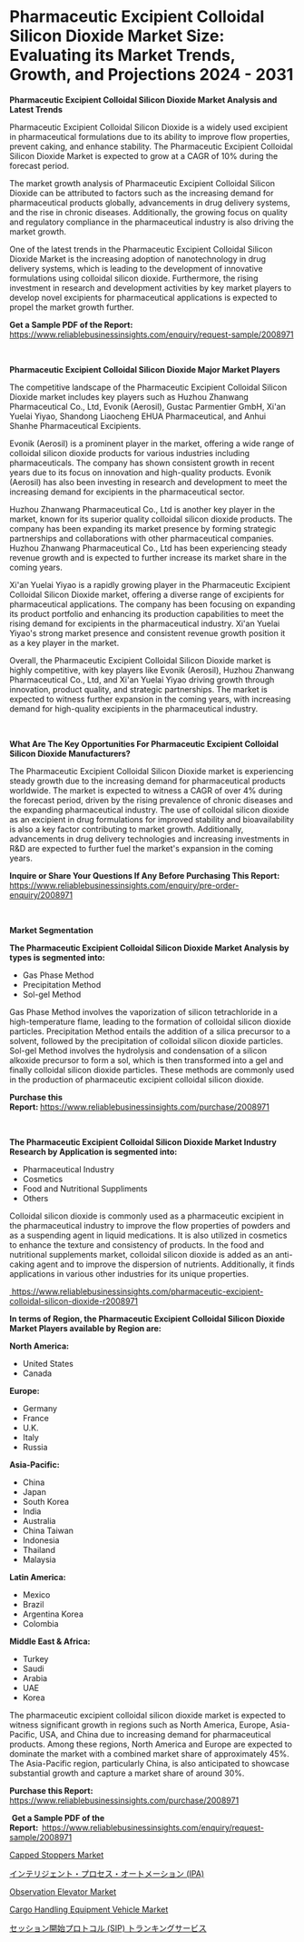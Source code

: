<p><h1>Pharmaceutic Excipient Colloidal Silicon Dioxide Market Size: Evaluating its Market Trends, Growth, and Projections 2024 - 2031</h1></p><p><strong>Pharmaceutic Excipient Colloidal Silicon Dioxide Market Analysis and Latest Trends</strong></p>
<p><p>Pharmaceutic Excipient Colloidal Silicon Dioxide is a widely used excipient in pharmaceutical formulations due to its ability to improve flow properties, prevent caking, and enhance stability. The Pharmaceutic Excipient Colloidal Silicon Dioxide Market is expected to grow at a CAGR of 10% during the forecast period.</p><p>The market growth analysis of Pharmaceutic Excipient Colloidal Silicon Dioxide can be attributed to factors such as the increasing demand for pharmaceutical products globally, advancements in drug delivery systems, and the rise in chronic diseases. Additionally, the growing focus on quality and regulatory compliance in the pharmaceutical industry is also driving the market growth.</p><p>One of the latest trends in the Pharmaceutic Excipient Colloidal Silicon Dioxide Market is the increasing adoption of nanotechnology in drug delivery systems, which is leading to the development of innovative formulations using colloidal silicon dioxide. Furthermore, the rising investment in research and development activities by key market players to develop novel excipients for pharmaceutical applications is expected to propel the market growth further.</p></p>
<p><strong>Get a Sample PDF of the Report:&nbsp;</strong> <a href="https://www.reliablebusinessinsights.com/enquiry/request-sample/2008971">https://www.reliablebusinessinsights.com/enquiry/request-sample/2008971</a></p>
<p>&nbsp;</p>
<p><strong>Pharmaceutic Excipient Colloidal Silicon Dioxide Major Market Players</strong></p>
<p><p>The competitive landscape of the Pharmaceutic Excipient Colloidal Silicon Dioxide market includes key players such as Huzhou Zhanwang Pharmaceutical Co., Ltd, Evonik (Aerosil), Gustac Parmentier GmbH, Xi'an Yuelai Yiyao, Shandong Liaocheng EHUA Pharmaceutical, and Anhui Shanhe Pharmaceutical Excipients. </p><p>Evonik (Aerosil) is a prominent player in the market, offering a wide range of colloidal silicon dioxide products for various industries including pharmaceuticals. The company has shown consistent growth in recent years due to its focus on innovation and high-quality products. Evonik (Aerosil) has also been investing in research and development to meet the increasing demand for excipients in the pharmaceutical sector.</p><p>Huzhou Zhanwang Pharmaceutical Co., Ltd is another key player in the market, known for its superior quality colloidal silicon dioxide products. The company has been expanding its market presence by forming strategic partnerships and collaborations with other pharmaceutical companies. Huzhou Zhanwang Pharmaceutical Co., Ltd has been experiencing steady revenue growth and is expected to further increase its market share in the coming years.</p><p>Xi'an Yuelai Yiyao is a rapidly growing player in the Pharmaceutic Excipient Colloidal Silicon Dioxide market, offering a diverse range of excipients for pharmaceutical applications. The company has been focusing on expanding its product portfolio and enhancing its production capabilities to meet the rising demand for excipients in the pharmaceutical industry. Xi'an Yuelai Yiyao's strong market presence and consistent revenue growth position it as a key player in the market.</p><p>Overall, the Pharmaceutic Excipient Colloidal Silicon Dioxide market is highly competitive, with key players like Evonik (Aerosil), Huzhou Zhanwang Pharmaceutical Co., Ltd, and Xi'an Yuelai Yiyao driving growth through innovation, product quality, and strategic partnerships. The market is expected to witness further expansion in the coming years, with increasing demand for high-quality excipients in the pharmaceutical industry.</p></p>
<p>&nbsp;</p>
<p><strong>What Are The Key Opportunities For Pharmaceutic Excipient Colloidal Silicon Dioxide Manufacturers?</strong></p>
<p><p>The Pharmaceutic Excipient Colloidal Silicon Dioxide market is experiencing steady growth due to the increasing demand for pharmaceutical products worldwide. The market is expected to witness a CAGR of over 4% during the forecast period, driven by the rising prevalence of chronic diseases and the expanding pharmaceutical industry. The use of colloidal silicon dioxide as an excipient in drug formulations for improved stability and bioavailability is also a key factor contributing to market growth. Additionally, advancements in drug delivery technologies and increasing investments in R&D are expected to further fuel the market's expansion in the coming years.</p></p>
<p><strong>Inquire or Share Your Questions If Any Before Purchasing This Report:</strong> <a href="https://www.reliablebusinessinsights.com/enquiry/pre-order-enquiry/2008971">https://www.reliablebusinessinsights.com/enquiry/pre-order-enquiry/2008971</a></p>
<p>&nbsp;</p>
<p><strong>Market Segmentation</strong></p>
<p><strong>The Pharmaceutic Excipient Colloidal Silicon Dioxide Market Analysis by types is segmented into:</strong></p>
<p><ul><li>Gas Phase Method</li><li>Precipitation Method</li><li>Sol-gel Method</li></ul></p>
<p><p>Gas Phase Method involves the vaporization of silicon tetrachloride in a high-temperature flame, leading to the formation of colloidal silicon dioxide particles. Precipitation Method entails the addition of a silica precursor to a solvent, followed by the precipitation of colloidal silicon dioxide particles. Sol-gel Method involves the hydrolysis and condensation of a silicon alkoxide precursor to form a sol, which is then transformed into a gel and finally colloidal silicon dioxide particles. These methods are commonly used in the production of pharmaceutic excipient colloidal silicon dioxide.</p></p>
<p><strong>Purchase this Report:&nbsp;</strong><a href="https://www.reliablebusinessinsights.com/purchase/2008971">https://www.reliablebusinessinsights.com/purchase/2008971</a></p>
<p>&nbsp;</p>
<p><strong>The Pharmaceutic Excipient Colloidal Silicon Dioxide Market Industry Research by Application is segmented into:</strong></p>
<p><ul><li>Pharmaceutical Industry</li><li>Cosmetics</li><li>Food and Nutritional Suppliments</li><li>Others</li></ul></p>
<p><p>Colloidal silicon dioxide is commonly used as a pharmaceutic excipient in the pharmaceutical industry to improve the flow properties of powders and as a suspending agent in liquid medications. It is also utilized in cosmetics to enhance the texture and consistency of products. In the food and nutritional supplements market, colloidal silicon dioxide is added as an anti-caking agent and to improve the dispersion of nutrients. Additionally, it finds applications in various other industries for its unique properties.</p></p>
<p><a href="https://www.reliablebusinessinsights.com/pharmaceutic-excipient-colloidal-silicon-dioxide-r2008971">&nbsp;https://www.reliablebusinessinsights.com/pharmaceutic-excipient-colloidal-silicon-dioxide-r2008971</a></p>
<p><strong>In terms of Region, the Pharmaceutic Excipient Colloidal Silicon Dioxide Market Players available by Region are:</strong></p>
<p>
    <p> <strong> North America: </strong>
        <ul>
            <li>United States</li>
            <li>Canada</li>
        </ul>
        </p> 
    <p> <strong> Europe: </strong>
        <ul>
            <li>Germany</li>
            <li>France</li>
            <li>U.K.</li>
            <li>Italy</li>
            <li>Russia</li>
        </ul>
        </p> 
    <p> <strong> Asia-Pacific: </strong>
        <ul>
            <li>China</li>
            <li>Japan</li>
            <li>South Korea</li>
            <li>India</li>
            <li>Australia</li>
            <li>China Taiwan</li>
            <li>Indonesia</li>
            <li>Thailand</li>
            <li>Malaysia</li>
        </ul>
        </p> 
    <p> <strong> Latin America: </strong>
        <ul>
            <li>Mexico</li>
            <li>Brazil</li>
            <li>Argentina Korea</li>
            <li>Colombia</li>
        </ul>
        </p> 
    <p> <strong> Middle East & Africa: </strong>
        <ul>
            <li>Turkey</li>
            <li>Saudi</li>
            <li>Arabia</li>
            <li>UAE</li>
            <li>Korea</li>
        </ul>
    </p>
    </p>
<p><p>The pharmaceutic excipient colloidal silicon dioxide market is expected to witness significant growth in regions such as North America, Europe, Asia-Pacific, USA, and China due to increasing demand for pharmaceutical products. Among these regions, North America and Europe are expected to dominate the market with a combined market share of approximately 45%. The Asia-Pacific region, particularly China, is also anticipated to showcase substantial growth and capture a market share of around 30%.</p></p>
<p><strong>Purchase this Report: </strong><a href="https://www.reliablebusinessinsights.com/purchase/2008971">https://www.reliablebusinessinsights.com/purchase/2008971</a></p>
<p>&nbsp;<strong>Get a Sample PDF of the Report:&nbsp;&nbsp;</strong><a href="https://www.reliablebusinessinsights.com/enquiry/request-sample/2008971">https://www.reliablebusinessinsights.com/enquiry/request-sample/2008971</a></p>
<p><strong></strong></p>
<p><p><a href="https://issuu.com/reportprime-2/docs/capped-stoppers-market-size-2030.pptx">Capped Stoppers Market</a></p><p><a href="https://github.com/one-cool-chick/Market-Research-Report-List-2/blob/main/8061189117398.md">インテリジェント・プロセス・オートメーション (IPA)</a></p><p><a href="https://github.com/IzaiahBartell/Market-Research-Report-List-1/blob/main/observation-elevator-market.md">Observation Elevator Market</a></p><p><a href="https://github.com/Valeridd446677/Market-Research-Report-List-1/blob/main/cargo-handling-equipment-vehicle-market.md">Cargo Handling Equipment Vehicle Market</a></p><p><a href="https://github.com/CarlieShields/Market-Research-Report-List-1/blob/main/4465676117399.md">セッション開始プロトコル (SIP) トランキングサービス</a></p></p>